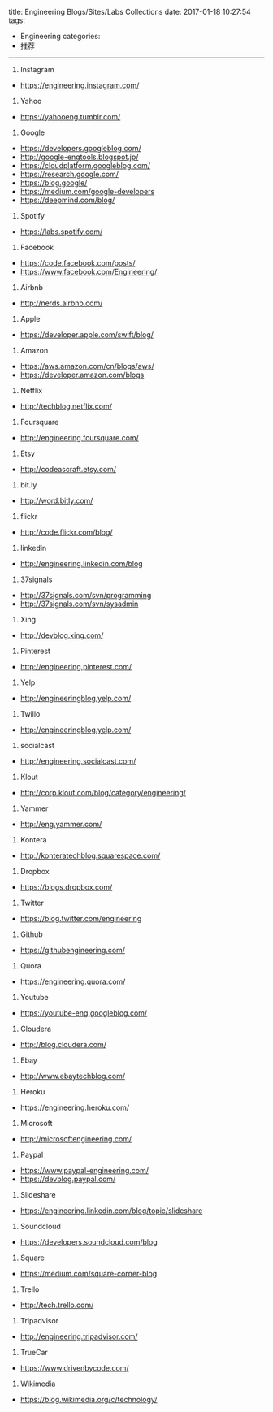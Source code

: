 title: Engineering Blogs/Sites/Labs Collections
date: 2017-01-18 10:27:54
tags:
- Engineering
categories:
- 推荐
---

1. Instagram
  - https://engineering.instagram.com/

1. Yahoo
  - https://yahooeng.tumblr.com/

1. Google
  - https://developers.googleblog.com/
  - http://google-engtools.blogspot.jp/
  - https://cloudplatform.googleblog.com/
  - https://research.google.com/
  - https://blog.google/
  - https://medium.com/google-developers
  - https://deepmind.com/blog/

1. Spotify
  - https://labs.spotify.com/

1. Facebook
  - https://code.facebook.com/posts/
  - https://www.facebook.com/Engineering/

1. Airbnb
  - http://nerds.airbnb.com/

1. Apple
  - https://developer.apple.com/swift/blog/

1. Amazon
  - https://aws.amazon.com/cn/blogs/aws/
  - https://developer.amazon.com/blogs

1. Netflix
  - http://techblog.netflix.com/

1. Foursquare
  - http://engineering.foursquare.com/

1. Etsy
  - http://codeascraft.etsy.com/

1. bit.ly
  - http://word.bitly.com/

1. flickr
  - http://code.flickr.com/blog/

1. linkedin
  - http://engineering.linkedin.com/blog

1. 37signals
  - http://37signals.com/svn/programming
  - http://37signals.com/svn/sysadmin

1. Xing
  - http://devblog.xing.com/

1. Pinterest
  - http://engineering.pinterest.com/

1. Yelp
  - http://engineeringblog.yelp.com/

1. Twillo
  - http://engineeringblog.yelp.com/

1. socialcast
  - http://engineering.socialcast.com/

1. Klout
  - http://corp.klout.com/blog/category/engineering/

1. Yammer
  - http://eng.yammer.com/

1. Kontera
  - http://konteratechblog.squarespace.com/

1. Dropbox
  - https://blogs.dropbox.com/

1. Twitter
  - https://blog.twitter.com/engineering

1. Github
  - https://githubengineering.com/

1. Quora
  - https://engineering.quora.com/

1. Youtube
  - https://youtube-eng.googleblog.com/

1. Cloudera
  - http://blog.cloudera.com/

1. Ebay
  - http://www.ebaytechblog.com/

1. Heroku
  - https://engineering.heroku.com/

1. Microsoft
  - http://microsoftengineering.com/

1. Paypal
  - https://www.paypal-engineering.com/
  - https://devblog.paypal.com/

1. Slideshare
  - https://engineering.linkedin.com/blog/topic/slideshare

1. Soundcloud
  - https://developers.soundcloud.com/blog

1. Square
  - https://medium.com/square-corner-blog

1. Trello
  - http://tech.trello.com/

1. Tripadvisor
  - http://engineering.tripadvisor.com/

1. TrueCar
  - https://www.drivenbycode.com/

1. Wikimedia
  - https://blog.wikimedia.org/c/technology/